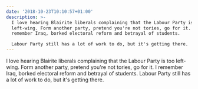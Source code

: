 ```yaml
---
date: '2018-10-23T10:10:57+01:00'
description: >-
  I love hearing Blairite liberals complaining that the Labour Party is too
  left-wing. Form another party, pretend you're not tories, go for it. I
  remember Iraq, borked electoral reform and betrayal of students.

  Labour Party still has a lot of work to do, but it's getting there.
---
```

I love hearing Blairite liberals complaining that the Labour Party is too left-wing. Form another party, pretend you're not tories, go for it. I remember Iraq, borked electoral reform and betrayal of students.
Labour Party still has a lot of work to do, but it's getting there.
